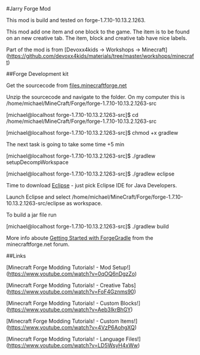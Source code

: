 #Jarry Forge Mod

This mod is build and tested on forge-1.7.10-10.13.2.1263.

This mod add one item and one block to the game. The item is to be found on an new creative tab. The item, block and creative tab have nice labels.

Part of the mod is from [Devoxx4kids -> Workshops -> Minecraft] (https://github.com/devoxx4kids/materials/tree/master/workshops/minecraft)

##Forge Development kit

Get the sourcecode from [files.minecraftforge.net](http://files.minecraftforge.net/minecraftforge)

Unzip the sourcecode and navigate to the folder. On my computer this is /home/michael/MineCraft/Forge/forge-1.7.10-10.13.2.1263-src

[michael@localhost forge-1.7.10-10.13.2.1263-src]$ cd /home/michael/MineCraft/Forge/forge-1.7.10-10.13.2.1263-src

[michael@localhost forge-1.7.10-10.13.2.1263-src]$ chmod +x gradlew

The next task is going to take some time +5 min

[michael@localhost forge-1.7.10-10.13.2.1263-src]$ ./gradlew setupDecompWorkspace

[michael@localhost forge-1.7.10-10.13.2.1263-src]$ ./gradlew eclipse

Time to download [Eclipse](https://eclipse.org/downloads/) - just pick Eclipse IDE for Java Developers.

Launch Eclipse and select /home/michael/MineCraft/Forge/forge-1.7.10-10.13.2.1263-src/eclipse as workspace.

To build a jar file run

[michael@localhost forge-1.7.10-10.13.2.1263-src]$ ./gradlew build

More info aboute [Getting Started with ForgeGradle](http://www.minecraftforge.net/forum/index.php?topic=14048.0) from the minecraftforge.net forum.

##Links

[Minecraft Forge Modding Tutorials! - Mod Setup!] (https://www.youtube.com/watch?v=0qOQ6nDgzZo)

[Minecraft Forge Modding Tutorials! - Creative Tabs] (https://www.youtube.com/watch?v=FoF4Gznms90)

[Minecraft Forge Modding Tutorials! - Custom Blocks!] (https://www.youtube.com/watch?v=Aeb3IkrBhGY)

[Minecraft Forge Modding Tutorials! - Custom Items!] (https://www.youtube.com/watch?v=4VzP6AohgXQ)

[Minecraft Forge Modding Tutorials! - Language Files!] (https://www.youtube.com/watch?v=LD5WsyH4xWw)
